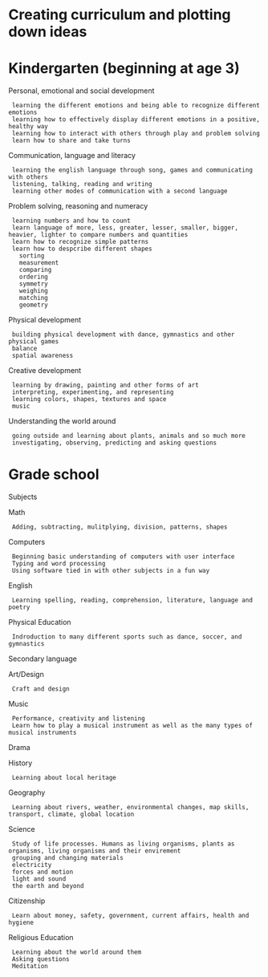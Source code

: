 Creating curriculum and plotting down ideas
=====

Kindergarten (beginning at age 3)
=====

Personal, emotional and social development

     learning the different emotions and being able to recognize different emotions
     learning how to effectively display different emotions in a positive, healthy way
     learning how to interact with others through play and problem solving
     learn how to share and take turns
     
Communication, language and literacy

     learning the english language through song, games and communicating with others
     listening, talking, reading and writing
     learning other modes of communication with a second language
     
Problem solving, reasoning and numeracy

     learning numbers and how to count
     learn language of more, less, greater, lesser, smaller, bigger, heavier, lighter to compare numbers and quantities
     learn how to recognize simple patterns
     learn how to despcribe different shapes
       sorting
       measurement
       comparing
       ordering
       symmetry
       weighing
       matching
       geometry
     

Physical development

     building physical development with dance, gymnastics and other physical games
     balance
     spatial awareness

Creative development

     learning by drawing, painting and other forms of art
     interpreting, experimenting, and representing
     learning colors, shapes, textures and space
     music
     
Understanding the world around

     going outside and learning about plants, animals and so much more
     investigating, observing, predicting and asking questions

Grade school
=====

Subjects

Math

     Adding, subtracting, mulitplying, division, patterns, shapes
Computers

     Beginning basic understanding of computers with user interface
     Typing and word processing
     Using software tied in with other subjects in a fun way
English

     Learning spelling, reading, comprehension, literature, language and poetry
Physical Education

     Indroduction to many different sports such as dance, soccer, and gymnastics
Secondary language

Art/Design

     Craft and design
Music

     Performance, creativity and listening
     Learn how to play a musical instrument as well as the many types of musical instruments
Drama

History

     Learning about local heritage
Geography

     Learning about rivers, weather, environmental changes, map skills, transport, climate, global location
Science

     Study of life processes. Humans as living organisms, plants as organisms, living organisms and their envirement
     grouping and changing materials
     electricity
     forces and motion
     light and sound
     the earth and beyond
Citizenship

     Learn about money, safety, government, current affairs, health and hygiene
Religious Education

     Learning about the world around them
     Asking questions
     Meditation
